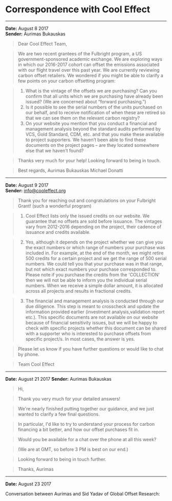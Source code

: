 # Correspondence with Cool Effect

---

**Date:** August 8 2017  
**Sender:** Aurimas Bukauskas

>Dear Cool Effect Team,

>We are two recent grantees of the Fulbright program, a US government-sponsored academic exchange. We are exploring ways in which our 2016-2017 cohort can offset the emissions associated with our flight travel over this past year. We are currently reviewing carbon offset retailers. We wondered if you might be able to clarify a few points on your carbon offsetting program:

>1.	What is the vintage of the offsets we are purchasing? Can you confirm that all units which we are purchasing have already been issued? (We are concerned about “forward purchasing.”)
>2.	Is it possible to see the serial numbers of the units purchased on our behalf, and to receive notification of when these are retired so that we can see them on the relevant carbon registry?
>3.	On your website you mention that you conduct a financial and management analysis beyond the standard audits performed by VCS, Gold Standard, CDM, etc. and that you make these available to project supporters. We haven’t been able to find these documents on the project pages – are they located somewhere else that we haven’t found?

>Thanks very much for your help! Looking forward to being in touch.

>Best regards,
>Aurimas Bukauskas
>Michael Donatti

---

**Date:** August 9 2017  
**Sender:** info@cooleffect.org

>Thank you for reaching out and congratulations on your Fulbright Grant! (such a wonderful program)

>1. Cool Effect lists only the issued credits on our website. We guarantee that no offsets are sold before issuance. The vintages vary from 2012-2016 depending on the project, their cadence of issuance and credits available.

>2. Yes, although it depends on the project whether we can give you the exact numbers or which range of numbers your purchase was included in. For example, at the end of the month, we might retire 500 credits for a certain project and we get the range of 500 serial numbers. We could tell you that your purchase was in that range, but not which exact numbers your purchase corresponded to. Please note if you purchase the credits from the 'COLLECTION' then we will not be able to inform you the individual serial numbers. When we receive a simple dollar amount, it is allocated across all projects and results in fractional credits. 

>3. The financial and management analysis is conducted through our due diligence. This step is meant to crosscheck and update the information provided earlier (investment analysis,validation report etc.). This specific documents are not available on our website because of financial sensitivity issues, but we will be happy to check with specific projects whether this document can be shared with a supporter who is interested to purchase offsets from specific project/s. In most cases, the answer is yes. 

>Please let us know if you have further questions or would like to chat by phone.

>Team Cool Effect

---

**Date:** August 21 2017
**Sender:** Aurimas Bukauskas

>Hi,

>Thank you very much for your detailed answers!

>We're nearly finished putting together our guidance, and we just wanted to clarify a few final questions.

>In particular, I'd like to try to understand your process for carbon financing a bit better, and how our offset purchases fit in.

>Would you be available for a chat over the phone at all this week?

>(We are at GMT, so before 3 PM is best on our end.)

>Looking forward to being in touch further.

>Thanks,
Aurimas

--- 

**Date:** August 23 2017

Conversation between Aurimas and Sid Yadav of Global Offset Research:



